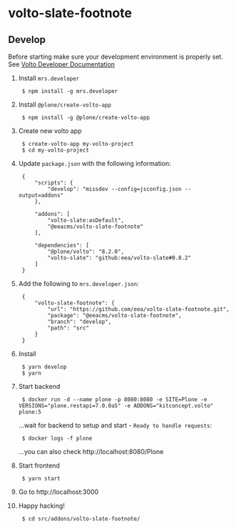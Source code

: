 # volto-slate-footnote

## Develop

Before starting make sure your development environment is properly set. See [Volto Developer Documentation](https://docs.voltocms.com/getting-started/install/)

1. Install `mrs.developer`

        $ npm install -g mrs.developer

1. Install `@plone/create-volto-app`

        $ npm install -g @plone/create-volto-app

1. Create new volto app

        $ create-volto-app my-volto-project
        $ cd my-volto-project

1. Update `package.json` with the following information:

        {
            "scripts": {
                "develop": "missdev --config=jsconfig.json --output=addons"
            },

            "addons": [
                "volto-slate:asDefault",
                "@eeacms/volto-slate-footnote"
            ],

            "dependencies": [
                "@plone/volto": "8.2.0",
                "volto-slate": "github:eea/volto-slate#0.8.2"
            ]
        }

1. Add the following to `mrs.developer.json`:

        {
            "volto-slate-footnote": {
                "url": "https://github.com/eea/volto-slate-footnote.git",
                "package": "@eeacms/volto-slate-footnote",
                "branch": "develop",
                "path": "src"
            }
        }

1. Install

        $ yarn develop
        $ yarn

1. Start backend

        $ docker run -d --name plone -p 8080:8080 -e SITE=Plone -e VERSIONS="plone.restapi=7.0.0a5" -e ADDONS="kitconcept.volto" plone:5

    ...wait for backend to setup and start - `Ready to handle requests`:

        $ docker logs -f plone

    ...you can also check http://localhost:8080/Plone

1. Start frontend

        $ yarn start

1. Go to http://localhost:3000

1. Happy hacking!

        $ cd src/addons/volto-slate-footnote/
